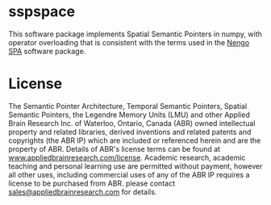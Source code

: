 # sspspace

This software package implements Spatial Semantic Pointers in numpy, with operator overloading that is consistent with the terms used in the [Nengo SPA](https://www.nengo.ai/nengo-spa/index.html) software package.

# License

The Semantic Pointer Architecture, Temporal Semantic Pointers, Spatial Semantic Pointers, the Legendre Memory Units (LMU) and other Applied Brain Research Inc. of Waterloo, Ontario, Canada (ABR) owned  intellectual property and related libraries, derived inventions and related patents and copyrights (the ABR IP) which are included or referenced herein and are the property of ABR. Details of ABR's license terms can be found at www.appliedbrainresearch.com/license. Academic research, academic teaching and personal learning use are permitted without payment, however all other uses, including commercial uses of  any of the ABR IP requires a license to be purchased from ABR. please contact sales@appliedbrainresearch.com for details.

